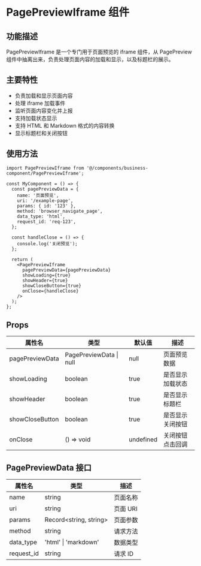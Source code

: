 # PagePreviewIframe 组件

## 功能描述

PagePreviewIframe 是一个专门用于页面预览的 iframe 组件，从 PagePreview 组件中抽离出来，负责处理页面内容的加载和显示，以及标题栏的展示。

## 主要特性

- 负责加载和显示页面内容
- 处理 iframe 加载事件
- 监听页面内容变化并上报
- 支持加载状态显示
- 支持 HTML 和 Markdown 格式的内容转换
- 显示标题栏和关闭按钮

## 使用方法

```tsx
import PagePreviewIframe from '@/components/business-component/PagePreviewIframe';

const MyComponent = () => {
  const pagePreviewData = {
    name: '页面预览',
    uri: '/example-page',
    params: { id: '123' },
    method: 'browser_navigate_page',
    data_type: 'html',
    request_id: 'req-123',
  };

  const handleClose = () => {
    console.log('关闭预览');
  };

  return (
    <PagePreviewIframe
      pagePreviewData={pagePreviewData}
      showLoading={true}
      showHeader={true}
      showCloseButton={true}
      onClose={handleClose}
    />
  );
};
```

## Props

| 属性名          | 类型                    | 默认值    | 描述             |
| --------------- | ----------------------- | --------- | ---------------- |
| pagePreviewData | PagePreviewData \| null | null      | 页面预览数据     |
| showLoading     | boolean                 | true      | 是否显示加载状态 |
| showHeader      | boolean                 | true      | 是否显示标题栏   |
| showCloseButton | boolean                 | true      | 是否显示关闭按钮 |
| onClose         | () => void              | undefined | 关闭按钮点击回调 |

## PagePreviewData 接口

| 属性名     | 类型                   | 描述     |
| ---------- | ---------------------- | -------- |
| name       | string                 | 页面名称 |
| uri        | string                 | 页面 URI |
| params     | Record<string, string> | 页面参数 |
| method     | string                 | 请求方法 |
| data_type  | 'html' \| 'markdown'   | 数据类型 |
| request_id | string                 | 请求 ID  |
